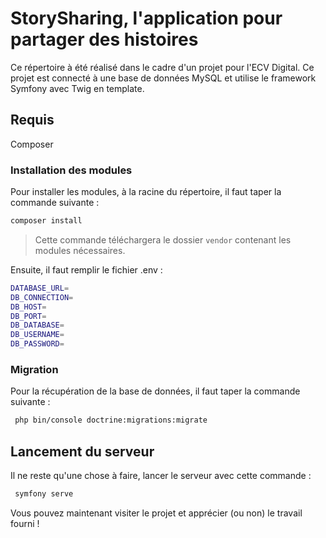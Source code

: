 # StorySharing, l'application pour partager des histoires

Ce répertoire à été réalisé dans le cadre d'un projet pour l'ECV Digital. Ce projet est connecté à une base de données MySQL et utilise le framework Symfony avec Twig en template.

## Requis

Composer

### Installation des modules

Pour installer les modules, à la racine du répertoire, il faut taper la commande suivante :

```bash
composer install
```

> Cette commande téléchargera le dossier `vendor` contenant les modules nécessaires.

Ensuite, il faut remplir le fichier .env :

```bash
DATABASE_URL=
DB_CONNECTION=
DB_HOST=
DB_PORT=
DB_DATABASE=
DB_USERNAME=
DB_PASSWORD=
```

### Migration

Pour la récupération de la base de données, il faut taper la commande suivante  :

```bash
 php bin/console doctrine:migrations:migrate
```

## Lancement du serveur

Il ne reste qu'une chose à faire, lancer le serveur avec cette commande :

```bash
 symfony serve
```

Vous pouvez maintenant visiter le projet et apprécier (ou non) le travail fourni !